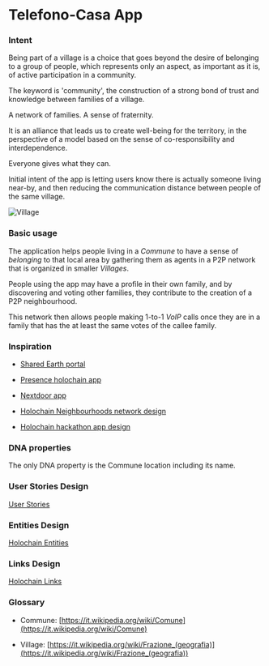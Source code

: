 
# Telefono-Casa App

### Intent

Being part of a village is a choice that goes beyond the desire of belonging to a group of people, which represents only an aspect, as important as it is, of active participation in a community.

The keyword is 'community', the construction of a strong bond of trust and knowledge between families of a village.

A network of families. A sense of fraternity.

It is an alliance that leads us to create well-being for the territory, in the perspective of a model based on the sense of co-responsibility and interdependence.

Everyone gives what they can.

Initial intent of the app is letting users know there is actually someone living near-by, and then reducing the communication distance between people of the same village.

![Village](https://upload.wikimedia.org/wikipedia/commons/1/14/Tassignano-picture.jpg)

### Basic usage

The application helps people living in a *Commune* to have a sense of *belonging* to that local area by gathering them as agents in a P2P network that is organized in smaller *Villages*.

People using the app may have a profile in their own family, and by discovering and voting other families, they contribute to the creation of a P2P neighbourhood.

This network then allows people making 1-to-1 *VoIP* calls once they are in a family that has the at least the same votes of the callee family.

### Inspiration

- [Shared Earth portal](https://sharedearth.com/)

- [Presence holochain app](https://github.com/matthme/presence)

- [Nextdoor app](https://help.nextdoor.com/s/article/About-moderation)

- [Holochain Neighbourhoods network design](https://whitepaper.neighbourhoods.network/white-paper-2.0/neighbourhoods-a-web-3.0-groupware-framework)

- [Holochain hackathon app design](https://hackmd.io/@ZnyUaFAfRNS5sm4ld0NsOA/HyEtkjDFke)

### DNA properties

The only DNA property is the Commune location including its name.

### User Stories Design

[User Stories](./USERSTORIES.md)

### Entities Design

[Holochain Entities](./ENTITIES.md)

### Links Design

[Holochain Links](./LINKS.md)

### Glossary

 - Commune: [https://it.wikipedia.org/wiki/Comune](https://it.wikipedia.org/wiki/Comune)
 
 - Village: [https://it.wikipedia.org/wiki/Frazione_(geografia)](https://it.wikipedia.org/wiki/Frazione_(geografia))
